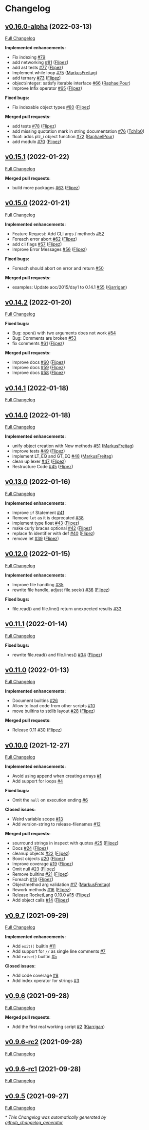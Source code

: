 # Changelog

## [v0.16.0-alpha](https://github.com/flipez/rocket-lang/tree/v0.16.0-alpha) (2022-03-13)

[Full Changelog](https://github.com/flipez/rocket-lang/compare/v0.15.1...v0.16.0-alpha)

**Implemented enhancements:**

- Fix indexing [\#79](https://github.com/Flipez/rocket-lang/issues/79)
- add networking [\#81](https://github.com/Flipez/rocket-lang/pull/81) ([Flipez](https://github.com/Flipez))
- add ast tests [\#77](https://github.com/Flipez/rocket-lang/pull/77) ([Flipez](https://github.com/Flipez))
- Implement while loop [\#75](https://github.com/Flipez/rocket-lang/pull/75) ([MarkusFreitag](https://github.com/MarkusFreitag))
- add ternary [\#73](https://github.com/Flipez/rocket-lang/pull/73) ([Flipez](https://github.com/Flipez))
- object/integer: satisfy iterable interface [\#66](https://github.com/Flipez/rocket-lang/pull/66) ([RaphaelPour](https://github.com/RaphaelPour))
- Improve Infix operator [\#65](https://github.com/Flipez/rocket-lang/pull/65) ([Flipez](https://github.com/Flipez))

**Fixed bugs:**

- Fix indexable object types [\#80](https://github.com/Flipez/rocket-lang/pull/80) ([Flipez](https://github.com/Flipez))

**Merged pull requests:**

- add tests [\#78](https://github.com/Flipez/rocket-lang/pull/78) ([Flipez](https://github.com/Flipez))
- add missing quotation mark in string documentation [\#76](https://github.com/Flipez/rocket-lang/pull/76) ([Tch1b0](https://github.com/Tch1b0))
- float: adds plz\_i object function [\#72](https://github.com/Flipez/rocket-lang/pull/72) ([RaphaelPour](https://github.com/RaphaelPour))
- add modulo [\#70](https://github.com/Flipez/rocket-lang/pull/70) ([Flipez](https://github.com/Flipez))

## [v0.15.1](https://github.com/flipez/rocket-lang/tree/v0.15.1) (2022-01-22)

[Full Changelog](https://github.com/flipez/rocket-lang/compare/v0.15.0...v0.15.1)

**Merged pull requests:**

- build more packages [\#63](https://github.com/Flipez/rocket-lang/pull/63) ([Flipez](https://github.com/Flipez))

## [v0.15.0](https://github.com/flipez/rocket-lang/tree/v0.15.0) (2022-01-21)

[Full Changelog](https://github.com/flipez/rocket-lang/compare/v0.14.2...v0.15.0)

**Implemented enhancements:**

- Feature Request: Add CLI args / methods [\#52](https://github.com/Flipez/rocket-lang/issues/52)
- Foreach error abort [\#62](https://github.com/Flipez/rocket-lang/pull/62) ([Flipez](https://github.com/Flipez))
- add cli flags [\#57](https://github.com/Flipez/rocket-lang/pull/57) ([Flipez](https://github.com/Flipez))
- Improve Error Messages [\#56](https://github.com/Flipez/rocket-lang/pull/56) ([Flipez](https://github.com/Flipez))

**Fixed bugs:**

- Foreach should abort on error and return [\#50](https://github.com/Flipez/rocket-lang/issues/50)

**Merged pull requests:**

- examples: Update aoc/2015/day1 to 0.14.1 [\#55](https://github.com/Flipez/rocket-lang/pull/55) ([Kjarrigan](https://github.com/Kjarrigan))

## [v0.14.2](https://github.com/flipez/rocket-lang/tree/v0.14.2) (2022-01-20)

[Full Changelog](https://github.com/flipez/rocket-lang/compare/v0.14.1...v0.14.2)

**Fixed bugs:**

- Bug: open\(\) with two arguments does not work [\#54](https://github.com/Flipez/rocket-lang/issues/54)
- Bug: Comments are broken [\#53](https://github.com/Flipez/rocket-lang/issues/53)
- fix comments [\#61](https://github.com/Flipez/rocket-lang/pull/61) ([Flipez](https://github.com/Flipez))

**Merged pull requests:**

- Improve docs [\#60](https://github.com/Flipez/rocket-lang/pull/60) ([Flipez](https://github.com/Flipez))
- Improve docs [\#59](https://github.com/Flipez/rocket-lang/pull/59) ([Flipez](https://github.com/Flipez))
- Improve docs [\#58](https://github.com/Flipez/rocket-lang/pull/58) ([Flipez](https://github.com/Flipez))

## [v0.14.1](https://github.com/flipez/rocket-lang/tree/v0.14.1) (2022-01-18)

[Full Changelog](https://github.com/flipez/rocket-lang/compare/v0.14.0...v0.14.1)

## [v0.14.0](https://github.com/flipez/rocket-lang/tree/v0.14.0) (2022-01-18)

[Full Changelog](https://github.com/flipez/rocket-lang/compare/v0.13.0...v0.14.0)

**Implemented enhancements:**

- unify object creation with New methods [\#51](https://github.com/Flipez/rocket-lang/pull/51) ([MarkusFreitag](https://github.com/MarkusFreitag))
- improve tests [\#49](https://github.com/Flipez/rocket-lang/pull/49) ([Flipez](https://github.com/Flipez))
- implement LT\_EQ and GT\_EQ [\#48](https://github.com/Flipez/rocket-lang/pull/48) ([MarkusFreitag](https://github.com/MarkusFreitag))
- clean up lexer [\#47](https://github.com/Flipez/rocket-lang/pull/47) ([Flipez](https://github.com/Flipez))
- Restructure Code [\#45](https://github.com/Flipez/rocket-lang/pull/45) ([Flipez](https://github.com/Flipez))

## [v0.13.0](https://github.com/flipez/rocket-lang/tree/v0.13.0) (2022-01-16)

[Full Changelog](https://github.com/flipez/rocket-lang/compare/v0.12.0...v0.13.0)

**Implemented enhancements:**

- Improve `if` Statement [\#41](https://github.com/Flipez/rocket-lang/issues/41)
- Remove `let` as it is deprecated [\#38](https://github.com/Flipez/rocket-lang/issues/38)
- implement type float [\#43](https://github.com/Flipez/rocket-lang/pull/43) ([Flipez](https://github.com/Flipez))
- make curly braces optional [\#42](https://github.com/Flipez/rocket-lang/pull/42) ([Flipez](https://github.com/Flipez))
- replace fn identifier with def [\#40](https://github.com/Flipez/rocket-lang/pull/40) ([Flipez](https://github.com/Flipez))
- remove let [\#39](https://github.com/Flipez/rocket-lang/pull/39) ([Flipez](https://github.com/Flipez))

## [v0.12.0](https://github.com/flipez/rocket-lang/tree/v0.12.0) (2022-01-15)

[Full Changelog](https://github.com/flipez/rocket-lang/compare/v0.11.1...v0.12.0)

**Implemented enhancements:**

- Improve file handling [\#35](https://github.com/Flipez/rocket-lang/issues/35)
- rewrite file handle, adjust file.seek\(\) [\#36](https://github.com/Flipez/rocket-lang/pull/36) ([Flipez](https://github.com/Flipez))

**Fixed bugs:**

- file.read\(\) and file.line\(\) return unexpected results [\#33](https://github.com/Flipez/rocket-lang/issues/33)

## [v0.11.1](https://github.com/flipez/rocket-lang/tree/v0.11.1) (2022-01-14)

[Full Changelog](https://github.com/flipez/rocket-lang/compare/v0.11.0...v0.11.1)

**Fixed bugs:**

- rewrite file.read\(\) and file.lines\(\) [\#34](https://github.com/Flipez/rocket-lang/pull/34) ([Flipez](https://github.com/Flipez))

## [v0.11.0](https://github.com/flipez/rocket-lang/tree/v0.11.0) (2022-01-13)

[Full Changelog](https://github.com/flipez/rocket-lang/compare/v0.10.0...v0.11.0)

**Implemented enhancements:**

- Document builtins [\#26](https://github.com/Flipez/rocket-lang/issues/26)
- Allow to load code from other scripts [\#10](https://github.com/Flipez/rocket-lang/issues/10)
- move builtins to stdlib layout [\#28](https://github.com/Flipez/rocket-lang/pull/28) ([Flipez](https://github.com/Flipez))

**Merged pull requests:**

- Release 0.11 [\#30](https://github.com/Flipez/rocket-lang/pull/30) ([Flipez](https://github.com/Flipez))

## [v0.10.0](https://github.com/flipez/rocket-lang/tree/v0.10.0) (2021-12-27)

[Full Changelog](https://github.com/flipez/rocket-lang/compare/v0.9.7...v0.10.0)

**Implemented enhancements:**

- Avoid using append when creating arrays [\#1](https://github.com/Flipez/rocket-lang/issues/1)
- Add support for loops [\#4](https://github.com/Flipez/rocket-lang/issues/4)

**Fixed bugs:**

- Omit the `null` on execution ending [\#6](https://github.com/Flipez/rocket-lang/issues/6)

**Closed issues:**

- Weird variable scope [\#13](https://github.com/Flipez/rocket-lang/issues/13)
- Add version-string to release-filenames [\#12](https://github.com/Flipez/rocket-lang/issues/12)

**Merged pull requests:**

- sourround strings in inspect with quotes [\#25](https://github.com/Flipez/rocket-lang/pull/25) ([Flipez](https://github.com/Flipez))
- Docs [\#24](https://github.com/Flipez/rocket-lang/pull/24) ([Flipez](https://github.com/Flipez))
- cleanup objects [\#22](https://github.com/Flipez/rocket-lang/pull/22) ([Flipez](https://github.com/Flipez))
- Boost objects [\#20](https://github.com/Flipez/rocket-lang/pull/20) ([Flipez](https://github.com/Flipez))
- Improve coverage [\#19](https://github.com/Flipez/rocket-lang/pull/19) ([Flipez](https://github.com/Flipez))
- Omit null [\#23](https://github.com/Flipez/rocket-lang/pull/23) ([Flipez](https://github.com/Flipez))
- Remove builtins [\#21](https://github.com/Flipez/rocket-lang/pull/21) ([Flipez](https://github.com/Flipez))
- Foreach [\#18](https://github.com/Flipez/rocket-lang/pull/18) ([Flipez](https://github.com/Flipez))
- Objectmethod arg validation [\#17](https://github.com/Flipez/rocket-lang/pull/17) ([MarkusFreitag](https://github.com/MarkusFreitag))
- Rework methods [\#16](https://github.com/Flipez/rocket-lang/pull/16) ([Flipez](https://github.com/Flipez))
- Release RocketLang 0.10.0 [\#15](https://github.com/Flipez/rocket-lang/pull/15) ([Flipez](https://github.com/Flipez))
- Add object calls [\#14](https://github.com/Flipez/rocket-lang/pull/14) ([Flipez](https://github.com/Flipez))

## [v0.9.7](https://github.com/flipez/rocket-lang/tree/v0.9.7) (2021-09-29)

[Full Changelog](https://github.com/flipez/rocket-lang/compare/v0.9.6...v0.9.7)

**Implemented enhancements:**

- Add `exit()` builtin [\#11](https://github.com/Flipez/rocket-lang/issues/11)
- Add support for `//` as single line comments [\#7](https://github.com/Flipez/rocket-lang/issues/7)
- Add `raise()` builtin [\#5](https://github.com/Flipez/rocket-lang/issues/5)

**Closed issues:**

- Add code coverage [\#8](https://github.com/Flipez/rocket-lang/issues/8)
- Add index operator for strings [\#3](https://github.com/Flipez/rocket-lang/issues/3)

## [v0.9.6](https://github.com/flipez/rocket-lang/tree/v0.9.6) (2021-09-28)

[Full Changelog](https://github.com/flipez/rocket-lang/compare/v0.9.6-rc2...v0.9.6)

**Merged pull requests:**

- Add the first real working script [\#2](https://github.com/Flipez/rocket-lang/pull/2) ([Kjarrigan](https://github.com/Kjarrigan))

## [v0.9.6-rc2](https://github.com/flipez/rocket-lang/tree/v0.9.6-rc2) (2021-09-28)

[Full Changelog](https://github.com/flipez/rocket-lang/compare/v0.9.6-rc1...v0.9.6-rc2)

## [v0.9.6-rc1](https://github.com/flipez/rocket-lang/tree/v0.9.6-rc1) (2021-09-28)

[Full Changelog](https://github.com/flipez/rocket-lang/compare/v0.9.5...v0.9.6-rc1)

## [v0.9.5](https://github.com/flipez/rocket-lang/tree/v0.9.5) (2021-09-27)

[Full Changelog](https://github.com/flipez/rocket-lang/compare/f4fd422c7807b8b00917f983d8399772b7007426...v0.9.5)



\* *This Changelog was automatically generated by [github_changelog_generator](https://github.com/github-changelog-generator/github-changelog-generator)*

